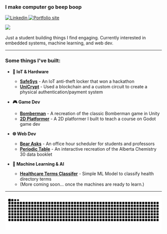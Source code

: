 ### I make computer go beep boop

<p align="left">
  <a href="https://www.linkedin.com/in/ihsan-aziz/" target="_blank">
    <img src="https://img.shields.io/badge/Linkedin-blue?style=flat-square&logo=linkedin" alt="Linkedin">
  </a>
  <a href="https://ihsanaziz.com/" target="_blank">
    <img src="https://img.shields.io/badge/My%20Portfolio-dd92dd?style=flat-square&logo=bitrise" alt="Portfolio site">
  </a>
</p>


<p >
  <img src="https://media3.giphy.com/media/v1.Y2lkPTc5MGI3NjExOGJvNHBmeHdwbzZvdTMzdHlpenZoMnpkMWxleHkzMGhkbWhqdHBzaiZlcD12MV9pbnRlcm5hbF9naWZfYnlfaWQmY3Q9Zw/7NoNw4pMNTvgc/giphy.gif" width="300"/>
</p>

Just a student building things I find engaging. Currently interested in embedded systems, machine learning, and web dev.

---

### Some things I've built:

* **🤖 IoT & Hardware**
    * [**SafeSys**](https://github.com/m-aziz1/safesys) - An IoT anti-theft locker that won a hackathon
    * [**UniCrypt**](https://github.com/m-aziz1/hacked-2025) - Used a blockchain and a custom circuit to create a physical authentication/payment system

* **🎮 Game Dev**
    * [**Bomberman**](https://github.com/m-aziz1/Bomberman) - A recreation of the classic Bomberman game in Unity 
    * [**2D Platformer**](https://github.com/m-aziz1/2D_Platformer_Game) - A 2D platformer I built to teach a course on Godot game dev


* **🌐 Web Dev**
    * [**Bear Asks**](https://devpost.com/software/bear-asks) - An office hour scheduler for students and professors
    * [**Periodic Table**](https://github.com/m-aziz1/Periodic-Table) - An interactive recreation of the Alberta Chemistry 30 data booklet 

* **🧠 Machine Learning & AI**
    * [**Healthcare Terms Classifer**](https://github.com/m-aziz1/Healthcare-Terms-Classification) - Simple ML Model to classify health directory terms 
    * (More coming soon... once the machines are ready to learn.)

---
<picture>
  <source media="(prefers-color-scheme: dark)" srcset="https://github.com/m-aziz1/m-aziz1/blob/output/github-contribution-grid-snake-dark.svg" />
  <source media="(prefers-color-scheme: light)" srcset="https://github.com/m-aziz1/m-aziz1/blob/output/github-contribution-grid-snake.svg" />
  <img alt="github contribution grid snake animation" src="https://github.com/m-aziz1/m-aziz1/blob/output/github-contribution-grid-snake.svg" />
</picture>

